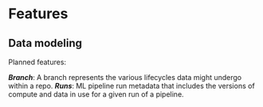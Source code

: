 # Features

## Data modeling

Planned features:

***Branch***: A branch represents the various lifecycles data might undergo within a repo.
***Runs***: ML pipeline run metadata that includes the versions of compute and data in use for a given run of a pipeline.
